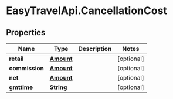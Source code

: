 # EasyTravelApi.CancellationCost

## Properties
Name | Type | Description | Notes
------------ | ------------- | ------------- | -------------
**retail** | [**Amount**](Amount.md) |  | [optional] 
**commission** | [**Amount**](Amount.md) |  | [optional] 
**net** | [**Amount**](Amount.md) |  | [optional] 
**gmttime** | **String** |  | [optional] 


